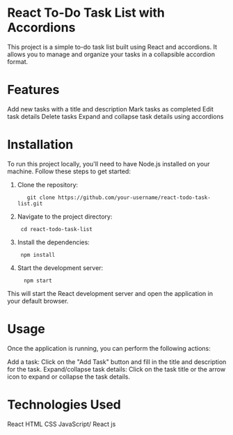 # React To-Do Task List with Accordions
This project is a simple to-do task list built using React and accordions. It allows you to manage and organize your tasks in a collapsible accordion format.

# Features
Add new tasks with a title and description
Mark tasks as completed
Edit task details
Delete tasks
Expand and collapse task details using accordions

# Installation
To run this project locally, you'll need to have Node.js installed on your machine. Follow these steps to get started:

1. Clone the repository:

   ```
      git clone https://github.com/your-username/react-todo-task-list.git
   ```

2. Navigate to the project directory:

   ```
    cd react-todo-task-list
   ```

3. Install the dependencies:

   ```
    npm install
   ```

4. Start the development server:
   ```
     npm start
   ```


This will start the React development server and open the application in your default browser.

# Usage
Once the application is running, you can perform the following actions:

Add a task: Click on the "Add Task" button and fill in the title and description for the task.
Expand/collapse task details: Click on the task title or the arrow icon to expand or collapse the task details.

# Technologies Used
React
HTML
CSS
JavaScript/ React js




